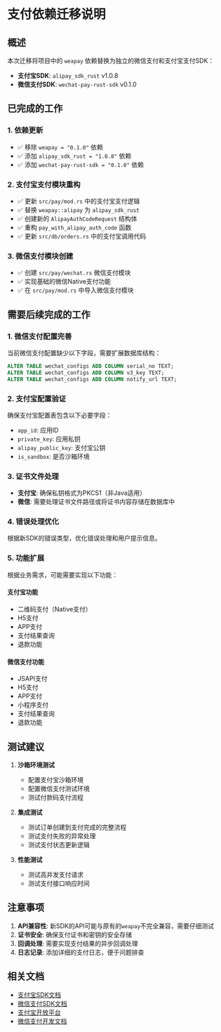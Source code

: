 # 支付依赖迁移说明

## 概述

本次迁移将项目中的 `weapay` 依赖替换为独立的微信支付和支付宝支付SDK：

- **支付宝SDK**: `alipay_sdk_rust` v1.0.8
- **微信支付SDK**: `wechat-pay-rust-sdk` v0.1.0

## 已完成的工作

### 1. 依赖更新
- ✅ 移除 `weapay = "0.1.0"` 依赖
- ✅ 添加 `alipay_sdk_rust = "1.0.8"` 依赖
- ✅ 添加 `wechat-pay-rust-sdk = "0.1.0"` 依赖

### 2. 支付宝支付模块重构
- ✅ 更新 `src/pay/mod.rs` 中的支付宝支付逻辑
- ✅ 替换 `weapay::alipay` 为 `alipay_sdk_rust`
- ✅ 创建新的 `AlipayAuthCodeRequest` 结构体
- ✅ 重构 `pay_with_alipay_auth_code` 函数
- ✅ 更新 `src/db/orders.rs` 中的支付宝调用代码

### 3. 微信支付模块创建
- ✅ 创建 `src/pay/wechat.rs` 微信支付模块
- ✅ 实现基础的微信Native支付功能
- ✅ 在 `src/pay/mod.rs` 中导入微信支付模块

## 需要后续完成的工作

### 1. 微信支付配置完善

当前微信支付配置缺少以下字段，需要扩展数据库结构：

```sql
ALTER TABLE wechat_configs ADD COLUMN serial_no TEXT;
ALTER TABLE wechat_configs ADD COLUMN v3_key TEXT;
ALTER TABLE wechat_configs ADD COLUMN notify_url TEXT;
```

### 2. 支付宝配置验证

确保支付宝配置表包含以下必要字段：
- `app_id`: 应用ID
- `private_key`: 应用私钥
- `alipay_public_key`: 支付宝公钥
- `is_sandbox`: 是否沙箱环境

### 3. 证书文件处理

- **支付宝**: 确保私钥格式为PKCS1（非Java适用）
- **微信**: 需要处理证书文件路径或将证书内容存储在数据库中

### 4. 错误处理优化

根据新SDK的错误类型，优化错误处理和用户提示信息。

### 5. 功能扩展

根据业务需求，可能需要实现以下功能：

#### 支付宝功能
- 二维码支付（Native支付）
- H5支付
- APP支付
- 支付结果查询
- 退款功能

#### 微信支付功能
- JSAPI支付
- H5支付
- APP支付
- 小程序支付
- 支付结果查询
- 退款功能

## 测试建议

1. **沙箱环境测试**
   - 配置支付宝沙箱环境
   - 配置微信支付测试环境
   - 测试付款码支付流程

2. **集成测试**
   - 测试订单创建到支付完成的完整流程
   - 测试支付失败的异常处理
   - 测试支付状态更新逻辑

3. **性能测试**
   - 测试高并发支付请求
   - 测试支付接口响应时间

## 注意事项

1. **API兼容性**: 新SDK的API可能与原有的`weapay`不完全兼容，需要仔细测试
2. **证书安全**: 确保支付证书和密钥的安全存储
3. **回调处理**: 需要实现支付结果的异步回调处理
4. **日志记录**: 添加详细的支付日志，便于问题排查

## 相关文档

- [支付宝SDK文档](https://github.com/wandercn/alipay_sdk_rust)
- [微信支付SDK文档](https://github.com/dounine/wechat-pay-rust-sdk)
- [支付宝开放平台](https://opendocs.alipay.com/)
- [微信支付开发文档](https://pay.weixin.qq.com/wiki/doc/api/index.html)